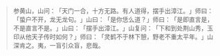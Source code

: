 
> 参黄山，山问：​「天门一合，十方无路。有人道得，摆手出漳江。​」师曰：​「蛰户不开，龙无龙句。​」山曰：​「是你恁么道？​」师曰：​「是即直言是，不是直言不是。​」山曰：​「摆手出漳江。​」山复问：​「下和到处荆山秀，玉印从他天子传时如何？​」师曰：​「灵鹤不于林下憩，野老不重太平年。​」山深肯之。夷，一盲引众盲，悲哉。
